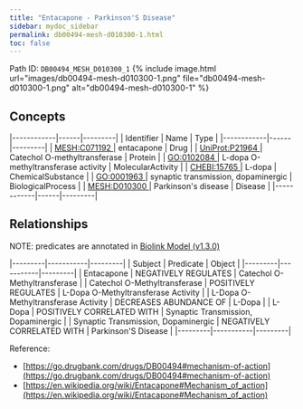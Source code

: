 ```yaml
---
title: "Entacapone - Parkinson'S Disease"
sidebar: mydoc_sidebar
permalink: db00494-mesh-d010300-1.html
toc: false 
---
```



Path ID: `DB00494_MESH_D010300_1`
{% include image.html url="images/db00494-mesh-d010300-1.png" file="db00494-mesh-d010300-1.png" alt="db00494-mesh-d010300-1" %}

## Concepts

|------------|------|---------|
| Identifier | Name | Type    |
|------------|------|---------|
| <a href="https://identifiers.org/MESH:C071192">MESH:C071192 </a> | entacapone | Drug |
| <a href="https://identifiers.org/UniProt:P21964">UniProt:P21964 </a> | Catechol O-methyltransferase | Protein |
| <a href="https://identifiers.org/GO:0102084">GO:0102084 </a> | L-dopa O-methyltransferase activity | MolecularActivity |
| <a href="https://identifiers.org/CHEBI:15765">CHEBI:15765 </a> | L-dopa | ChemicalSubstance |
| <a href="https://identifiers.org/GO:0001963">GO:0001963 </a> | synaptic transmission, dopaminergic | BiologicalProcess |
| <a href="https://identifiers.org/MESH:D010300">MESH:D010300 </a> | Parkinson's disease | Disease |
|------------|------|---------|

## Relationships


NOTE: predicates are annotated in <a href="https://github.com/biolink/biolink-model/releases/tag/v1.3.0">Biolink Model (v1.3.0)</a>

|---------|-----------|---------|
| Subject | Predicate | Object  |
|---------|-----------|---------|
| Entacapone | NEGATIVELY REGULATES | Catechol O-Methyltransferase |
| Catechol O-Methyltransferase | POSITIVELY REGULATES | L-Dopa O-Methyltransferase Activity |
| L-Dopa O-Methyltransferase Activity | DECREASES ABUNDANCE OF | L-Dopa |
| L-Dopa | POSITIVELY CORRELATED WITH | Synaptic Transmission, Dopaminergic |
| Synaptic Transmission, Dopaminergic | NEGATIVELY CORRELATED WITH | Parkinson'S Disease |
|---------|-----------|---------|

Reference: 
  - [https://go.drugbank.com/drugs/DB00494#mechanism-of-action](https://go.drugbank.com/drugs/DB00494#mechanism-of-action)
  - [https://en.wikipedia.org/wiki/Entacapone#Mechanism_of_action](https://en.wikipedia.org/wiki/Entacapone#Mechanism_of_action)
